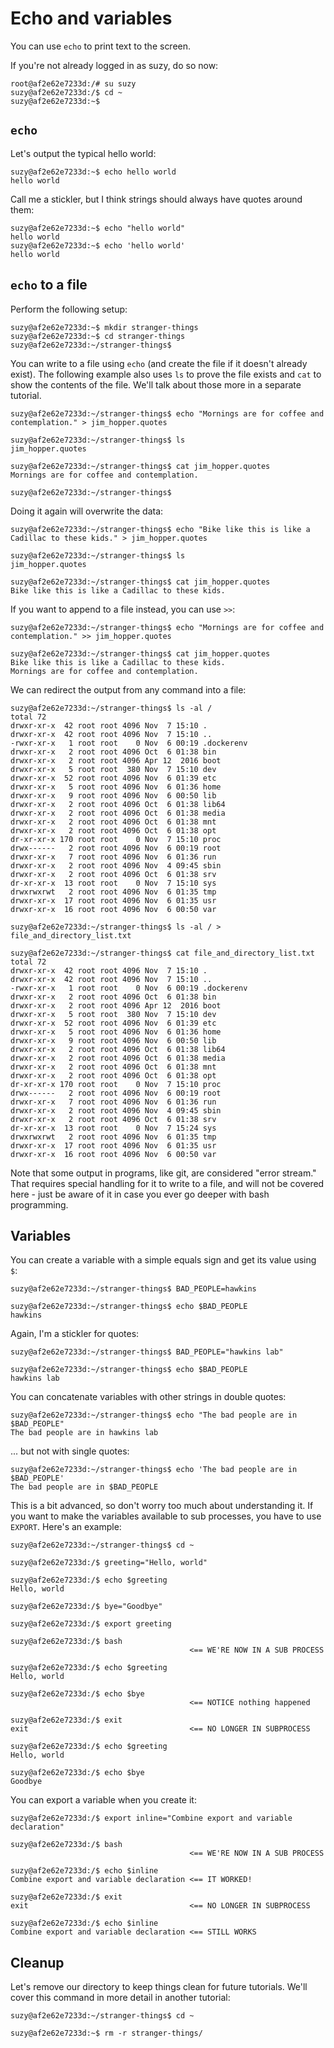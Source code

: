 Echo and variables
==================

You can use `echo` to print text to the screen.

If you're not already logged in as suzy, do so now:

```
root@af2e62e7233d:/# su suzy
suzy@af2e62e7233d:/$ cd ~
suzy@af2e62e7233d:~$ 
```


`echo`
------

Let's output the typical hello world:

```
suzy@af2e62e7233d:~$ echo hello world
hello world
```

Call me a stickler, but I think strings should always have quotes around them:

```
suzy@af2e62e7233d:~$ echo "hello world"
hello world
suzy@af2e62e7233d:~$ echo 'hello world'
hello world
```


`echo` to a file
----------------

Perform the following setup:

```
suzy@af2e62e7233d:~$ mkdir stranger-things
suzy@af2e62e7233d:~$ cd stranger-things
suzy@af2e62e7233d:~/stranger-things$
```

You can write to a file using `echo` (and create the file if it doesn't already exist). The following example also uses `ls` to prove the file exists and `cat` to show the contents of the file. We'll talk about those more in a separate tutorial.

```
suzy@af2e62e7233d:~/stranger-things$ echo "Mornings are for coffee and contemplation." > jim_hopper.quotes

suzy@af2e62e7233d:~/stranger-things$ ls                    
jim_hopper.quotes

suzy@af2e62e7233d:~/stranger-things$ cat jim_hopper.quotes 
Mornings are for coffee and contemplation.

suzy@af2e62e7233d:~/stranger-things$ 
```

Doing it again will overwrite the data:
```
suzy@af2e62e7233d:~/stranger-things$ echo "Bike like this is like a Cadillac to these kids." > jim_hopper.quotes

suzy@af2e62e7233d:~/stranger-things$ ls
jim_hopper.quotes

suzy@af2e62e7233d:~/stranger-things$ cat jim_hopper.quotes 
Bike like this is like a Cadillac to these kids.
```

If you want to append to a file instead, you can use `>>`:

```
suzy@af2e62e7233d:~/stranger-things$ echo "Mornings are for coffee and contemplation." >> jim_hopper.quotes

suzy@af2e62e7233d:~/stranger-things$ cat jim_hopper.quotes 
Bike like this is like a Cadillac to these kids.
Mornings are for coffee and contemplation.
```

We can redirect the output from any command into a file:

```
suzy@af2e62e7233d:~/stranger-things$ ls -al /
total 72
drwxr-xr-x  42 root root 4096 Nov  7 15:10 .
drwxr-xr-x  42 root root 4096 Nov  7 15:10 ..
-rwxr-xr-x   1 root root    0 Nov  6 00:19 .dockerenv
drwxr-xr-x   2 root root 4096 Oct  6 01:38 bin
drwxr-xr-x   2 root root 4096 Apr 12  2016 boot
drwxr-xr-x   5 root root  380 Nov  7 15:10 dev
drwxr-xr-x  52 root root 4096 Nov  6 01:39 etc
drwxr-xr-x   5 root root 4096 Nov  6 01:36 home
drwxr-xr-x   9 root root 4096 Nov  6 00:50 lib
drwxr-xr-x   2 root root 4096 Oct  6 01:38 lib64
drwxr-xr-x   2 root root 4096 Oct  6 01:38 media
drwxr-xr-x   2 root root 4096 Oct  6 01:38 mnt
drwxr-xr-x   2 root root 4096 Oct  6 01:38 opt
dr-xr-xr-x 170 root root    0 Nov  7 15:10 proc
drwx------   2 root root 4096 Nov  6 00:19 root
drwxr-xr-x   7 root root 4096 Nov  6 01:36 run
drwxr-xr-x   2 root root 4096 Nov  4 09:45 sbin
drwxr-xr-x   2 root root 4096 Oct  6 01:38 srv
dr-xr-xr-x  13 root root    0 Nov  7 15:10 sys
drwxrwxrwt   2 root root 4096 Nov  6 01:35 tmp
drwxr-xr-x  17 root root 4096 Nov  6 01:35 usr
drwxr-xr-x  16 root root 4096 Nov  6 00:50 var

suzy@af2e62e7233d:~/stranger-things$ ls -al / > file_and_directory_list.txt

suzy@af2e62e7233d:~/stranger-things$ cat file_and_directory_list.txt 
total 72
drwxr-xr-x  42 root root 4096 Nov  7 15:10 .
drwxr-xr-x  42 root root 4096 Nov  7 15:10 ..
-rwxr-xr-x   1 root root    0 Nov  6 00:19 .dockerenv
drwxr-xr-x   2 root root 4096 Oct  6 01:38 bin
drwxr-xr-x   2 root root 4096 Apr 12  2016 boot
drwxr-xr-x   5 root root  380 Nov  7 15:10 dev
drwxr-xr-x  52 root root 4096 Nov  6 01:39 etc
drwxr-xr-x   5 root root 4096 Nov  6 01:36 home
drwxr-xr-x   9 root root 4096 Nov  6 00:50 lib
drwxr-xr-x   2 root root 4096 Oct  6 01:38 lib64
drwxr-xr-x   2 root root 4096 Oct  6 01:38 media
drwxr-xr-x   2 root root 4096 Oct  6 01:38 mnt
drwxr-xr-x   2 root root 4096 Oct  6 01:38 opt
dr-xr-xr-x 170 root root    0 Nov  7 15:10 proc
drwx------   2 root root 4096 Nov  6 00:19 root
drwxr-xr-x   7 root root 4096 Nov  6 01:36 run
drwxr-xr-x   2 root root 4096 Nov  4 09:45 sbin
drwxr-xr-x   2 root root 4096 Oct  6 01:38 srv
dr-xr-xr-x  13 root root    0 Nov  7 15:24 sys
drwxrwxrwt   2 root root 4096 Nov  6 01:35 tmp
drwxr-xr-x  17 root root 4096 Nov  6 01:35 usr
drwxr-xr-x  16 root root 4096 Nov  6 00:50 var
```

Note that some output in programs, like git, are considered "error stream." That requires special handling for it to write to a file, and will not be covered here - just be aware of it in case you ever go deeper with bash programming.


Variables
---------

You can create a variable with a simple equals sign and get its value using `$`:

```
suzy@af2e62e7233d:~/stranger-things$ BAD_PEOPLE=hawkins

suzy@af2e62e7233d:~/stranger-things$ echo $BAD_PEOPLE
hawkins
```

Again, I'm a stickler for quotes:

```
suzy@af2e62e7233d:~/stranger-things$ BAD_PEOPLE="hawkins lab"

suzy@af2e62e7233d:~/stranger-things$ echo $BAD_PEOPLE
hawkins lab
```

You can concatenate variables with other strings in double quotes:

```
suzy@af2e62e7233d:~/stranger-things$ echo "The bad people are in $BAD_PEOPLE"
The bad people are in hawkins lab
```

... but not with single quotes:

```
suzy@af2e62e7233d:~/stranger-things$ echo 'The bad people are in $BAD_PEOPLE'
The bad people are in $BAD_PEOPLE
```

This is a bit advanced, so don't worry too much about understanding it. If you want to make the variables available to sub processes, you have to use `EXPORT`. Here's an example:

```
suzy@af2e62e7233d:~/stranger-things$ cd ~

suzy@af2e62e7233d:/$ greeting="Hello, world"

suzy@af2e62e7233d:/$ echo $greeting
Hello, world

suzy@af2e62e7233d:/$ bye="Goodbye"

suzy@af2e62e7233d:/$ export greeting

suzy@af2e62e7233d:/$ bash
                                        <== WE'RE NOW IN A SUB PROCESS

suzy@af2e62e7233d:/$ echo $greeting
Hello, world

suzy@af2e62e7233d:/$ echo $bye
                                        <== NOTICE nothing happened

suzy@af2e62e7233d:/$ exit
exit                                    <== NO LONGER IN SUBPROCESS

suzy@af2e62e7233d:/$ echo $greeting
Hello, world

suzy@af2e62e7233d:/$ echo $bye
Goodbye

```

You can export a variable when you create it:

```
suzy@af2e62e7233d:/$ export inline="Combine export and variable declaration"

suzy@af2e62e7233d:/$ bash
                                        <== WE'RE NOW IN A SUB PROCESS

suzy@af2e62e7233d:/$ echo $inline
Combine export and variable declaration <== IT WORKED!

suzy@af2e62e7233d:/$ exit 
exit                                    <== NO LONGER IN SUBPROCESS

suzy@af2e62e7233d:/$ echo $inline
Combine export and variable declaration <== STILL WORKS
```


Cleanup
-------

Let's remove our directory to keep things clean for future tutorials. We'll cover this command in more detail in another tutorial:

```
suzy@af2e62e7233d:~/stranger-things$ cd ~

suzy@af2e62e7233d:~$ rm -r stranger-things/
```

